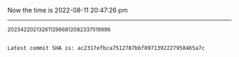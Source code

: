 Now the time is 2022-08-11 20:47:26 pm

---

<small>2023422021326112966812082337519996</small>

```txt

Latest commit SHA is: ac2317efbca7512787bbf8971392227958465a7c
```

